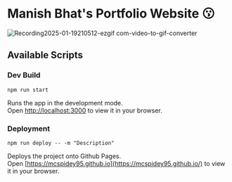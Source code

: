 # Manish Bhat's Portfolio Website 😗

![Recording2025-01-19210512-ezgif com-video-to-gif-converter](https://github.com/user-attachments/assets/b2dafdce-8a22-40b2-bbb0-ed39d4762db0)

## Available Scripts

### Dev Build
```
npm run start
```
Runs the app in the development mode.\
Open [http://localhost:3000](http://localhost:3000) to view it in your browser.

### Deployment
```
npm run deploy -- -m "Description"
```
Deploys the project onto Github Pages.\
Open [https://mcspidey95.github.io](https://mcspidey95.github.io/) to view it in your browser.
